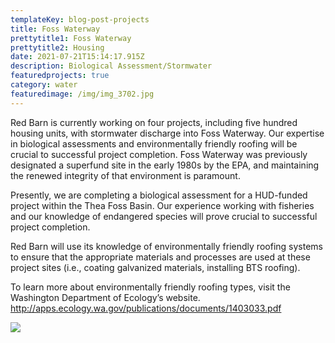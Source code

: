 ```yaml
---
templateKey: blog-post-projects
title: Foss Waterway
prettytitle1: Foss Waterway
prettytitle2: Housing
date: 2021-07-21T15:14:17.915Z
description: Biological Assessment/Stormwater
featuredprojects: true
category: water
featuredimage: /img/img_3702.jpg
---
```

Red Barn is currently working on four projects, including five hundred housing units, with stormwater discharge into Foss Waterway. Our expertise in biological assessments and environmentally friendly roofing will be crucial to successful project completion. Foss Waterway was previously designated a superfund site in the early 1980s by the EPA, and maintaining the renewed integrity of that environment is paramount.

Presently, we are completing a biological assessment for a HUD-funded project within the Thea Foss Basin. Our experience working with fisheries and our knowledge of endangered species will prove crucial to successful project completion.

Red Barn will use its knowledge of environmentally friendly roofing systems to ensure that the appropriate materials and processes are used at these project sites (i.e., coating galvanized materials, installing BTS roofing).

To learn more about environmentally friendly roofing types, visit the Washington Department of Ecology’s website. <http://apps.ecology.wa.gov/publications/documents/1403033.pdf>

![](/img/img_3688.jpg)